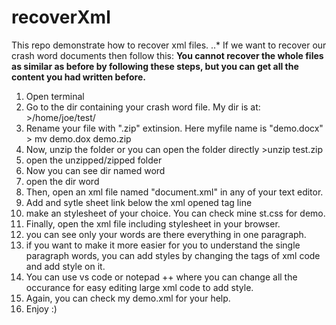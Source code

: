 # recoverXml
This repo demonstrate how to recover xml files.
..* If we want to recover our crash word documents then follow this:
**You cannot recover the whole files as similar as before by following these steps, but you can get all the content you had written before.**
1. Open terminal
2. Go to the dir containing your crash word file. My dir is at: >/home/joe/test/
3. Rename your file with ".zip" extinsion. Here myfile name is "demo.docx" > mv demo.dox demo.zip
4. Now, unzip the folder or you can open the folder directly >unzip test.zip 
5. open the unzipped/zipped folder
6. Now you can see dir named word
7. open the dir word
8. Then, open an xml file named "document.xml" in any of your text editor.
9. Add and sytle sheet link *<?xml-stylesheet type="text/css" href="demo.css"?>* below the xml opened tag line *<?xml version="1.0" encoding="UTF-8" standalone="yes"?>*
10. make an stylesheet of your choice. You can check mine st.css for demo.
11. Finally, open the xml file including stylesheet in your browser. 
12. you can see only your words are there everything in one paragraph. 
13. if you want to make it more easier for you to understand the single paragraph words, you can add styles by changing the tags of xml code and add style on it.
14. You can use vs code or notepad ++ where you can change all the occurance for easy editing large xml code to add style.
13. Again, you can check my demo.xml for your help.
16. Enjoy :)